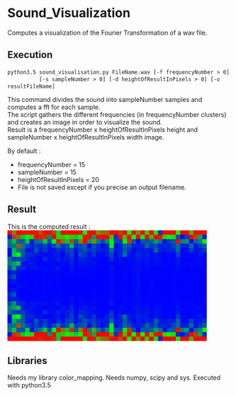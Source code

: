 # Sound_Visualization
Computes a visualization of the Fourier Transformation of a wav file.

## Execution
```
python3.5 sound_visualisation.py FileName.wav [-f frequencyNumber > 0]
          [-s sampleNumber > 0] [-d heightOfResultInPixels > 0] [-o resultFileName]
```
This command divides the sound into sampleNumber samples and computes a fft for each sample.  
The script gathers the different frequencies (in frequencyNumber clusters) and creates an image in order to visualize the sound.  
Result is a frequencyNumber x heightOfResultInPixels height and sampleNumber x heightOfResultInPixels width image.  

By default :
  - frequencyNumber = 15
  - sampleNumber = 15
  - heightOfResultInPixels = 20
  - File is not saved except if you precise an output filename.

## Result
This is the computed result :  
![Result](https://raw.githubusercontent.com/Jeanselme/Sound_Visualization/master/images/result.png)


## Libraries
Needs my library color_mapping.
Needs numpy, scipy and sys. Executed with python3.5

